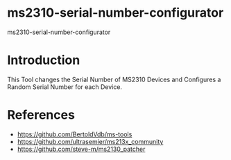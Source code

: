 # ms2310-serial-number-configurator
ms2310-serial-number-configurator

# Introduction
This Tool changes the Serial Number of MS2310 Devices and Configures a Random Serial Number for each Device.

# 

# References
- https://github.com/BertoldVdb/ms-tools
- https://github.com/ultrasemier/ms213x_community
- https://github.com/steve-m/ms2130_patcher
